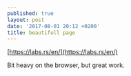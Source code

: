 ```yaml
---
published: true
layout: post
date: '2017-08-01 20:12 +0200'
title: beautifull page
---
```

[https://labs.rs/en/](https://labs.rs/en/)

Bit heavy on the browser, but great work.
